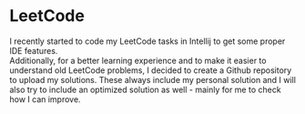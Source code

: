 # LeetCode
I recently started to code my LeetCode tasks in Intellij to get some proper IDE features. <br>
Additionally, for a better learning experience and to make it easier to understand old LeetCode problems, I decided to create a Github repository to upload my solutions. 
These always include my personal solution and I will also try to include an optimized solution as well - mainly for me to check how I can improve.
